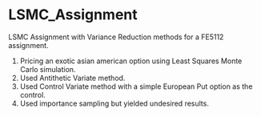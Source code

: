 # LSMC_Assignment
LSMC Assignment with Variance Reduction methods for a FE5112 assignment.
1. Pricing an exotic asian american option using Least Squares Monte Carlo simulation.
2. Used Antithetic Variate method.
3. Used Control Variate method with a simple European Put option as the control.
4. Used importance sampling but yielded undesired results.
